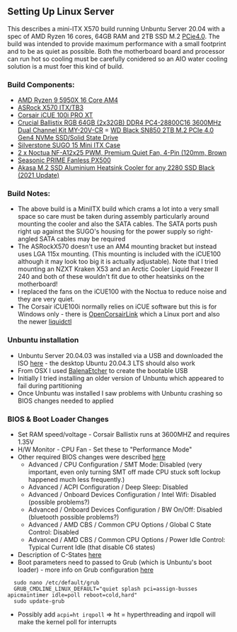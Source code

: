 ## Setting Up Linux Server

This describes a mini-ITX X570 build running Unbuntu Server 20.04 with a spec of AMD Ryzen 16 cores, 64GB RAM and 2TB SSD M.2 [PCie4.0](https://www.onlogic.com/company/io-hub/your-ultimate-guide-to-understanding-pcie-4-0/).
The build was intended to provide maximum performance with a small footprint and to be as quiet as possible.
Both the motherboard board and processor can run hot so cooling must be carefully conidered so an AIO water cooling solution is a must foer this kind of build.  

### Build Components:
- [AMD Ryzen 9 5950X 16 Core AM4](https://www.scan.co.uk/products/amd-ryzen-9-5950x-am4-zen-3-16-core-32-thread-34ghz-49ghz-turbo-72mb-cache-pcie-40-105w-cpu)
- [ASRock X570 ITX/TB3](https://www.asrock.com/mb/AMD/X570%20Phantom%20Gaming-ITXTB3/#BIOS)
- [Corsair iCUE 100i PRO XT](https://www.amazon.co.uk/gp/product/B0829RTMKY)
- [Crucial Ballistix RGB 64GB (2x32GB) DDR4 PC4-28800C16 3600MHz Dual Channel Kit MY-20V-CR](https://www.overclockers.co.uk/crucial-ballistix-rgb-64gb-2x32gb-ddr4-pc4-28800c16-3600mhz-dual-channel-kit-my-20v-cr.html)
= [WD Black SN850 2TB M.2 PCIe 4.0 Gen4 NVMe SSD/Solid State Drive](https://www.scan.co.uk/products/2tb-wd-black-sn850-m2-2280-pcie-40-x4-nvme-ssd-3d-nand-7000mb-s-read-5100mb-s-write)
- [Silverstone SUGO 15 Mini ITX Case](https://www.scan.co.uk/products/silverstone-sugo-15-black-mini-itx-cube-chassis-1x-120mm-fan-usb-type-c-mdtx-mitx)
- [2 x Noctua NF-A12x25 PWM, Premium Quiet Fan, 4-Pin (120mm, Brown](https://www.amazon.co.uk/gp/product/B07C5VG64V)
- [Seasonic PRIME Fanless PX500](https://www.scan.co.uk/products/500w-seasonic-prime-fanless-px-full-modular-80-plus-platinum-sli-crossfire-single-rail-41a-atx-psu)
- [Akasa M.2 SSD Aluminium Heatsink Cooler for any 2280 SSD Black (2021 Update)](https://www.scan.co.uk/products/akasa-aluminium-passive-cooling-kit-for-m2-2280-ssd)

### Build Notes:
- The above build is a MiniITX build which crams a lot into a very small space so care must be taken during assembly particularly around mounting the cooler and also the SATA cables. The SATA ports push right up against the SUGO's housing for the power supply so right-angled SATA cables may be required 
- The ASRockX570 doesn't use an AM4 mounting bracket but instead uses LGA 115x mounting. (This mounting is included with the iCUE100 although it may look too big it is actually adjustable). Note that I tried mounting an NZXT Kraken X53 and an Arctic Cooler Liquid Freezer II 240 and both of these wouldn't fit due to other heatsinks on the motherboard!
- I replaced the fans on the iCUE100 with the Noctua to reduce noise and they are very quiet. 
- The Corsair iCUE100i normally relies on iCUE software but this is for Windows only - there is [OpenCorsairLink](https://github.com/audiohacked/OpenCorsairLink) which a Linux port and also the newer [liquidctl](https://github.com/liquidctl/liquidctl) 

### Unbuntu installation
- Unbuntu Server 20.04.03 was installed via a USB and downloaded the ISO [here](https://releases.ubuntu.com/20.04.3/ubuntu-20.04.3-live-server-amd64.iso?_ga=2.253174090.23663168.1631360313-232329434.1628434012) - the desktop Ubuntu 20.04.3 LTS should also work 
- From OSX I used [BalenaEtcher](https://www.balena.io/etcher/) to create the bootable USB
- Initially I tried installing an older version of Unbuntu which appeared to fail during partitioning
- Once Unbuntu was installed I saw problems with Unbuntu crashing so BIOS changes needed to applied


### BIOS & Boot Loader Changes
- Set RAM speed/voltage -  Corsair Ballistix runs at 3600MHZ and requires 1.35V
- H/W Monitor - CPU Fan - Set these to "Performance Mode" 
- Other required BIOS changes were described [here](https://askubuntu.com/questions/1234299/amd-ryzen-5-3600-ubuntu-20-04-problems/1241636#1241636)
    - Advanced / CPU Configuration / SMT Mode: Disabled (very important, even only turning SMT off made CPU stuck soft lockup happened much less frequently.)
    - Advanced / ACPI Configuration / Deep Sleep: Disabled
    - Advanced / Onboard Devices Configuration / Intel Wifi: Disabled (possible problems?)
    - Advanced / Onboard Devices Configuration / BW On/Off: Disabled (bluetooth possible problems?)
    - Advanced / AMD CBS / Common CPU Options / Global C State Control: Disabled 
    - Advanced / AMD CBS / Common CPU Options / Power Idle Control: Typical Current Idle (that disable C6 states)
- Description of C-States [here](https://askinglot.com/goto/308341A4)
- Boot parameters need to passed to Grub (which is Unbuntu's boot loader) - more info on Grub configuration [here](https://www.gnu.org/software/grub/manual/grub/html_node/Simple-configuration.html#Simple-configuration)
```shell
  sudo nano /etc/default/grub
  GRUB_CMDLINE_LINUX_DEFAULT="quiet splash pci=assign-busses apicmaintimer idle=poll reboot=cold,hard"
  sudo update-grub
```

- Possibly add  `acpi=ht irqpoll` => ht = hyperthreading and irqpoll will make the kernel poll for interrupts 
